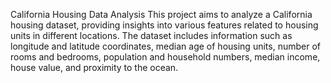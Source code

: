 California Housing Data Analysis
This project aims to analyze a California housing dataset, providing insights into various features related to housing units in different locations. The dataset includes information such as longitude and latitude coordinates, median age of housing units, number of rooms and bedrooms, population and household numbers, median income, house value, and proximity to the ocean.
